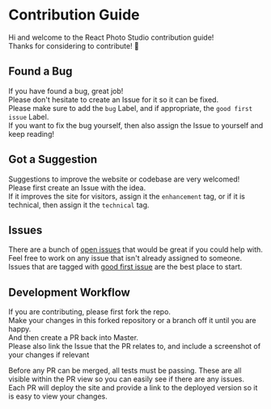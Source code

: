 # Contribution Guide

Hi and welcome to the React Photo Studio contribution guide!  
Thanks for considering to contribute! :tada:

## Found a Bug

If you have found a bug, great job!  
Please don't hesitate to create an Issue for it so it can be fixed.  
Please make sure to add the `bug` Label, and if appropriate, the `good first issue` Label.  
If you want to fix the bug yourself, then also assign the Issue to yourself and keep reading!

## Got a Suggestion

Suggestions to improve the website or codebase are very welcomed!  
Please first create an Issue with the idea.  
If it improves the site for visitors, assign it the `enhancement` tag, or if it is technical, then assign it the `technical` tag.

## Issues

There are a bunch of [open issues](https://github.com/chase-manning/react-photo-studio/issues) that would be great if you could help with.  
Feel free to work on any issue that isn't already assigned to someone.  
Issues that are tagged with [good first issue](https://github.com/chase-manning/react-photo-studio/labels/good%20first%20issue) are the best place to start.

## Development Workflow

If you are contributing, please first fork the repo.  
Make your changes in this forked repository or a branch off it until you are happy.  
And then create a PR back into Master.  
Please also link the Issue that the PR relates to, and include a screenshot of your changes if relevant

Before any PR can be merged, all tests must be passing.
These are all visible within the PR view so you can easily see if there are any issues.  
Each PR will deploy the site and provide a link to the deployed version so it is easy to view your changes.
